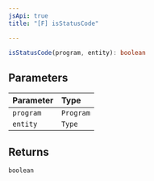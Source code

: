 ```yaml
---
jsApi: true
title: "[F] isStatusCode"

---
```

```ts
isStatusCode(program, entity): boolean
```

## Parameters

| Parameter | Type |
| :------ | :------ |
| `program` | `Program` |
| `entity` | `Type` |

## Returns

`boolean`
